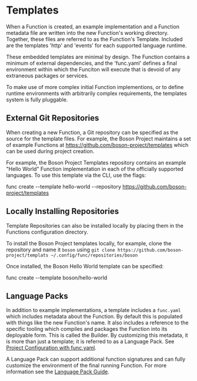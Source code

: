 # Templates

When a Function is created, an example implementation and a Function metadata file are written into the new Function's working directory.  Together, these files are referred to as the Function's Template.  Included are the templates 'http' and 'events' for each supported language runtime.

These embedded templates are minimal by design.  The Function contains a minimum of external dependencies, and the 'func.yaml' defines a final environment within which the Funciton will execute that is devoid of any extraneous packages or services.

To make use of more complex initial Function implementions, or to define runtime environments with arbitrarily complex requirements, the templates system is fully pluggable.

## External Git Repositories

When creating a new Function, a Git repository can be specified as the source for the template files.  For example, the Boson Project maintains a set of example Functions at https://github.com/boson-project/templates which can be used during project creation.

For example, the Boson Project Templates repository contains an example "Hello World" Function implementation in each of the officially supported languages.  To use this template via the CLI, use the flags:

func create <name> --template hello-world --repository https://github.com/boson-project/templates

## Locally Installing Repositories

Template Repositories can also be installed locally by placing them in the Functions configuration directory.  

To install the Boson Project templates locally, for example, clone the repository and name it `boson` using `git clone https://github.com/boson-project/templats ~/.config/func/repositories/boson`

Once installed, the Boson Hello World template can be specified:

func create <name> --template boson/hello-world

## Language Packs

In addition to example implementations, a template includes a `func.yaml` which includes metadata about the Function.  By default this is populated with things like the new Function's name.  It also includes a reference to the specific tooling which compiles and packages the Function into its deployable form.  This is called the Builder.  By customizing this metadata, it is more than just a template; it is referred to as a Language Pack. See [Project Configuration with func.yaml](func_yaml.md).

A Language Pack can support additional function signatures and can fully customize the environment of the final running Function.  For more information see the [Language Pack Guide](language-packs.md).









